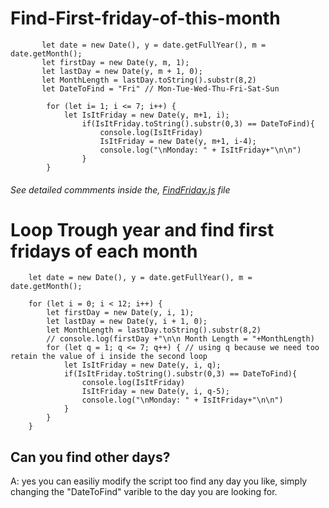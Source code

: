 # Find-First-friday-of-this-month

```
       let date = new Date(), y = date.getFullYear(), m = date.getMonth(); 
       let firstDay = new Date(y, m, 1);  
       let lastDay = new Date(y, m + 1, 0); 
       let MonthLength = lastDay.toString().substr(8,2) 
       let DateToFind = "Fri" // Mon-Tue-Wed-Thu-Fri-Sat-Sun

        for (let i= 1; i <= 7; i++) {
            let IsItFriday = new Date(y, m+1, i);  
                if(IsItFriday.toString().substr(0,3) == DateToFind){ 
                    console.log(IsItFriday) 
                    IsItFriday = new Date(y, m+1, i-4);  
                    console.log("\nMonday: " + IsItFriday+"\n\n") 
                }
        }
```
###### See detailed commments inside the, [FindFriday.js](./FindFriday.js) file

# Loop Trough year and find first fridays of each month

```
    let date = new Date(), y = date.getFullYear(), m = date.getMonth();

    for (let i = 0; i < 12; i++) {
        let firstDay = new Date(y, i, 1);  
        let lastDay = new Date(y, i + 1, 0); 
        let MonthLength = lastDay.toString().substr(8,2)
        // console.log(firstDay +"\n\n Month Length = "+MonthLength)
        for (let q = 1; q <= 7; q++) { // using q because we need too retain the value of i inside the second loop
            let IsItFriday = new Date(y, i, q);  
            if(IsItFriday.toString().substr(0,3) == DateToFind){
                console.log(IsItFriday)
                IsItFriday = new Date(y, i, q-5);  
                console.log("\nMonday: " + IsItFriday+"\n\n") 
            }
        }
    }

```

## Can you find other days?

A: yes you can easiliy modify the script too find any day you like, simply changing the "DateToFind" varible to the day you are looking for.
